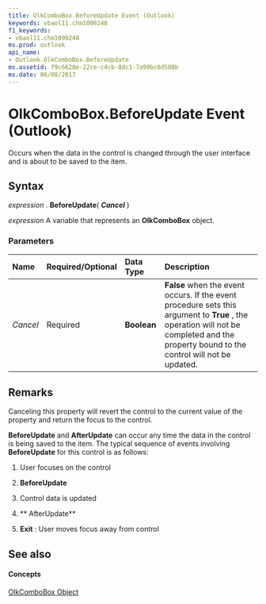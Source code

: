 ```yaml
---
title: OlkComboBox.BeforeUpdate Event (Outlook)
keywords: vbaol11.chm1000248
f1_keywords:
- vbaol11.chm1000248
ms.prod: outlook
api_name:
- Outlook.OlkComboBox.BeforeUpdate
ms.assetid: f9c6620e-22ce-c4cb-8dc1-7a99bc8d508b
ms.date: 06/08/2017
---
```



# OlkComboBox.BeforeUpdate Event (Outlook)

Occurs when the data in the control is changed through the user interface and is about to be saved to the item. 


## Syntax

 _expression_ . **BeforeUpdate**( **_Cancel_** )

 _expression_ A variable that represents an **OlkComboBox** object.


### Parameters



|**Name**|**Required/Optional**|**Data Type**|**Description**|
|:-----|:-----|:-----|:-----|
| _Cancel_|Required| **Boolean**| **False** when the event occurs. If the event procedure sets this argument to **True** , the operation will not be completed and the property bound to the control will not be updated.|

## Remarks

Canceling this property will revert the control to the current value of the property and return the focus to the control.

 **BeforeUpdate** and **AfterUpdate** can occur any time the data in the control is being saved to the item. The typical sequence of events involving **BeforeUpdate** for this control is as follows:


1. User focuses on the control
    
2. **BeforeUpdate**
    
3. Control data is updated
    
4. ** AfterUpdate**
    
5. **Exit** : User moves focus away from control
    



## See also


#### Concepts


[OlkComboBox Object](olkcombobox-object-outlook.md)


